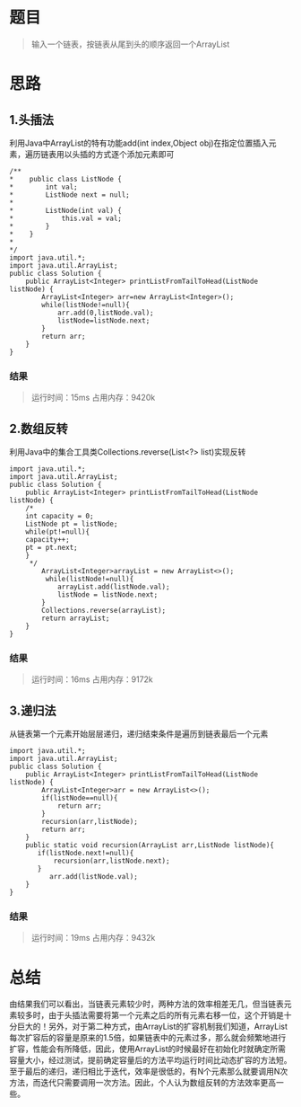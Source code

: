 # 题目
>输入一个链表，按链表从尾到头的顺序返回一个ArrayList

# 思路
## 1.头插法 
利用Java中ArrayList的特有功能add(int index,Object obj)在指定位置插入元素，遍历链表用以头插的方式逐个添加元素即可
```
/**
*    public class ListNode {
*        int val;
*        ListNode next = null;
*
*        ListNode(int val) {
*            this.val = val;
*        }
*    }
*
*/
import java.util.*;
import java.util.ArrayList;
public class Solution {
    public ArrayList<Integer> printListFromTailToHead(ListNode listNode) {
        ArrayList<Integer> arr=new ArrayList<Integer>();
        while(listNode!=null){
            arr.add(0,listNode.val);
            listNode=listNode.next;
        }
        return arr;
    }
}
```
### 结果
>运行时间：15ms
>占用内存：9420k
## 2.数组反转
利用Java中的集合工具类Collections.reverse(List<?> list)实现反转
```
import java.util.*;
import java.util.ArrayList;
public class Solution {
    public ArrayList<Integer> printListFromTailToHead(ListNode listNode) {
    /*
    int capacity = 0;
    ListNode pt = listNode;
    while(pt!=null){
    capacity++;
    pt = pt.next;
    }
     */
        ArrayList<Integer>arrayList = new ArrayList<>();
         while(listNode!=null){
            arrayList.add(listNode.val);
            listNode = listNode.next;
        }
        Collections.reverse(arrayList);
        return arrayList;
    }
}
```
### 结果
>运行时间：16ms
>占用内存：9172k
## 3.递归法
从链表第一个元素开始层层递归，递归结束条件是遍历到链表最后一个元素
```
import java.util.*;
import java.util.ArrayList;
public class Solution {
    public ArrayList<Integer> printListFromTailToHead(ListNode listNode) {
        ArrayList<Integer>arr = new ArrayList<>();
        if(listNode==null){
            return arr;
        }
        recursion(arr,listNode);
        return arr;
    }
    public static void recursion(ArrayList arr,ListNode listNode){
       if(listNode.next!=null){
           recursion(arr,listNode.next);
       }
          arr.add(listNode.val);
    }
}

```
### 结果
>运行时间：19ms
>占用内存：9432k
# 总结
由结果我们可以看出，当链表元素较少时，两种方法的效率相差无几，但当链表元素较多时，由于头插法需要将第一个元素之后的所有元素右移一位，这个开销是十分巨大的！另外，对于第二种方式，由ArrayList的扩容机制我们知道，ArrayList每次扩容后的容量是原来的1.5倍，如果链表中的元素过多，那么就会频繁地进行扩容，性能会有所降低，因此，使用ArrayList的时候最好在初始化时就确定所需容量大小，经过测试，提前确定容量后的方法平均运行时间比动态扩容的方法短。至于最后的递归，递归相比于迭代，效率是很低的，有N个元素那么就要调用N次方法，而迭代只需要调用一次方法。因此，个人认为数组反转的方法效率更高一些。
